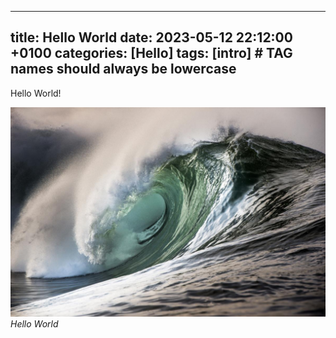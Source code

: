 ---
title: Hello World
date: 2023-05-12 22:12:00 +0100
categories: [Hello]
tags: [intro]     # TAG names should always be lowercase
--

Hello World!

![img-description](/assets/img/hello.jpg)
_Hello World_
